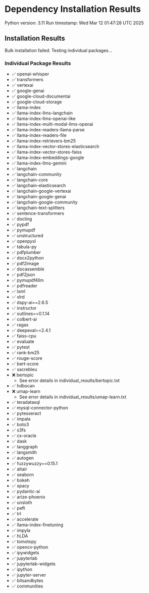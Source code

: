 # Dependency Installation Results
Python version: 3.11
Run timestamp: Wed Mar 12 01:47:28 UTC 2025

## Installation Results
Bulk installation failed. Testing individual packages...

### Individual Package Results
- ✅ openai-whisper
- ✅ transformers
- ✅ vertexai
- ✅ google-genai
- ✅ google-cloud-documentai
- ✅ google-cloud-storage
- ✅ llama-index
- ✅ llama-index-llms-langchain
- ✅ llama-index-llms-openai-like
- ✅ llama-index-multi-modal-llms-openai
- ✅ llama-index-readers-llama-parse
- ✅ llama-index-readers-file
- ✅ llama-index-retrievers-bm25
- ✅ llama-index-vector-stores-elasticsearch
- ✅ llama-index-vector-stores-faiss
- ✅ llama-index-embeddings-google
- ✅ llama-index-llms-gemini
- ✅ langchain
- ✅ langchain-community
- ✅ langchain-core
- ✅ langchain-elasticsearch
- ✅ langchain-google-vertexai
- ✅ langchain-google-genai
- ✅ langchain-google-community
- ✅ langchain-text-splitters
- ✅ sentence-transformers
- ✅ docling
- ✅ pypdf
- ✅ pymupdf
- ✅ unstructured
- ✅ openpyxl
- ✅ tabula-py
- ✅ pdfplumber
- ✅ docx2python
- ✅ pdf2image
- ✅ docassemble
- ✅ pdf2json
- ✅ pymupdf4llm
- ✅ pdfreader
- ✅ lxml
- ✅ xlrd
- ✅ dspy-ai==2.6.5
- ✅ instructor
- ✅ outlines==0.1.14
- ✅ colbert-ai
- ✅ ragas
- ✅ deepeval==2.4.1
- ✅ faiss-cpu
- ✅ evaluate
- ✅ pytest
- ✅ rank-bm25
- ✅ rouge-score
- ✅ bert-score
- ✅ sacrebleu
- ❌ bertopic
  - See error details in individual_results/bertopic.txt
- ✅ hdbscan
- ❌ umap-learn
  - See error details in individual_results/umap-learn.txt
- ✅ teradatasql
- ✅ mysql-connector-python
- ✅ pytesseract
- ✅ impala
- ✅ boto3
- ✅ s3fs
- ✅ cx-oracle
- ✅ dask
- ✅ langgraph
- ✅ langsmith
- ✅ autogen
- ✅ fuzzywuzzy==0.15.1
- ✅ altair
- ✅ seaborn
- ✅ bokeh
- ✅ spacy
- ✅ pydantic-ai
- ✅ arize-phoenix
- ✅ unsloth
- ✅ peft
- ✅ trl
- ✅ accelerate
- ✅ llama-index-finetuning
- ✅ impyla
- ✅ hLDA
- ✅ tomotopy
- ✅ opencv-python
- ✅ ipywidgets
- ✅ jupyterlab
- ✅ jupyterlab-widgets
- ✅ ipython
- ✅ jupyter-server
- ✅ bitsandbytes
- ✅ communities
